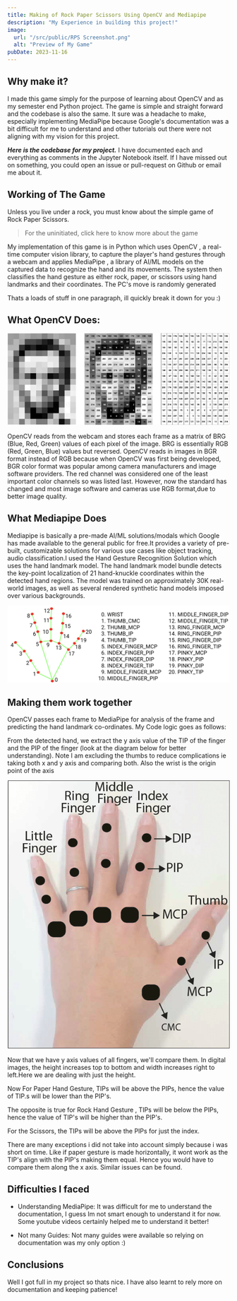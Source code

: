 ```yaml
---
title: Making of Rock Paper Scissors Using OpenCV and Mediapipe
description: "My Experience in building this project!"
image:
  url: "/src/public/RPS Screenshot.png"
  alt: "Preview of My Game"
pubDate: 2023-11-16
---
```


## Why make it?

I made this game simply for the purpose of learning about OpenCV and as my semester end Python project. The game is simple and straight forward and the codebase is also the same. It sure was a headache to make, especially implementing MediaPipe because Google's documentation was a bit difficult for me to understand and other tutorials out there were not aligning with my vision for this project.

**_Here is the codebase for my project._** I have documented each and everything as comments in the Jupyter Notebook itself. If I have missed out on something, you could open an issue or pull-request on Github or email me about it.

## Working of The Game

Unless you live under a rock, you must know about the simple game of Rock Paper Scissors.

> For the uninitiated, click here to know more about the game

My implementation of this game is in Python which uses OpenCV , a real-time computer vision library, to capture the player's hand gestures through a webcam and applies MediaPipe , a library of AI/ML models on the captured data to recognize the hand and its movements. The system then classifies the hand gesture as either rock, paper, or scissors using hand landmarks and their coordinates. The PC's move is randomly generated

Thats a loads of stuff in one paragraph, ill quickly break it down for you :)

## What OpenCV Does:

!["Matrix"](/src/public/matrix%20.png)

OpenCV reads from the webcam and stores each frame as a matrix of BRG (Blue, Red, Green) values of each pixel of the image. BRG is essentially RGB (Red, Green, Blue) values but reversed. OpenCV reads in images in BGR format instead of RGB because when OpenCV was first being developed, BGR color format was popular among camera manufacturers and image software providers. The red channel was considered one of the least important color channels so was listed last. However, now the standard has changed and most image software and cameras use RGB format,due to better image quality.

## What Mediapipe Does

Mediapipe is basically a pre-made AI/ML solutions/modals which Google has made available to the general public for free.It provides a variety of pre-built, customizable solutions for various use cases like object tracking, audio classification.I used the Hand Gesture Recognition Solution which uses the hand landmark model. The hand landmark model bundle detects the key-point localization of 21 hand-knuckle coordinates within the detected hand regions. The model was trained on approximately 30K real-world images, as well as several rendered synthetic hand models imposed over various backgrounds.

!["Matrix"](/src/public/hand-landmarks.png)

## Making them work together

OpenCV passes each frame to MediaPipe for analysis of the frame and predicting the hand landmark co-ordinates. My Code logic goes as follows:

From the detected hand, we extract the y axis value of the TIP of the finger and the PIP of the finger (look at the diagram below for better understanding). Note I am excluding the thumbs to reduce complications ie taking both x and y axis and comparing both. Also the wrist is the origin point of the axis

!["Matrix"](/src/public/handlocations.png)

Now that we have y axis values of all fingers, we'll compare them. In digital images, the height increases top to bottom and width increases right to left.Here we are dealing with just the height.

Now For Paper Hand Gesture, TIPs will be above the PIPs, hence the value of TIP.s will be lower than the PIP's.

The opposite is true for Rock Hand Gesture , TIPs will be below the PIPs, hence the value of TIP's will be higher than the PIP's.

For the Scissors, the TIPs will be above the PIPs for just the index.

There are many exceptions i did not take into account simply because i was short on time. Like if paper gesture is made horizontally, it wont work as the TIP's align with the PIP's making them equal. Hence you would have to compare them along the x axis. Similar issues can be found.

## Difficulties I faced

- Understanding MediaPipe:
  It was difficult for me to understand the documentation, I guess Im not smart enough to understand it for now. Some youtube videos certainly helped me to understand it better!

- Not many Guides:
  Not many guides were available so relying on documentation was my only option :)

## Conclusions

Well I got full in my project so thats nice. I have also learnt to rely more on documentation and keeping patience!
